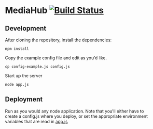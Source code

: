 MediaHub [![Build Status](https://travis-ci.org/Colum-SMA-Dev/MediaHub.svg?branch=master)](https://travis-ci.org/Colum-SMA-Dev/MediaHub)
========

## Development

After cloning the repository, install the dependencies:

```
npm install
```

Copy the example config file and edit as you'd like.  

```
cp config-example.js config.js
```

Start up the server

```
node app.js
```

## Deployment

Run as you would any node application.  Note that you'll either have to create a config.js where you deploy, or set the appropriate environment variables that are read in [app.js](app.js)